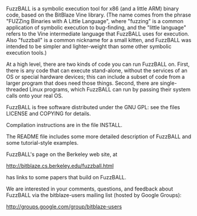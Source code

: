 FuzzBALL is a symbolic execution tool for x86 (and a little ARM)
binary code, based on the BitBlaze Vine library. (The name comes from
the phrase "FUZZing Binaries with A Little Language", where "fuzzing"
is a common application of symbolic execution to bug-finding, and the
"little language" refers to the Vine intermediate language that
FuzzBALL uses for execution.  Also "fuzzball" is a common nickname for
a small kitten, and FuzzBALL was intended to be simpler and
lighter-weight than some other symbolic execution tools.)

At a high level, there are two kinds of code you can run FuzzBALL
on. First, there is any code that can execute stand-alone, without the
services of an OS or special hardware devices; this can include a
subset of code from a larger program that does need those
things. Second, there are single-threaded Linux programs, which
FuzzBALL can run by passing their system calls onto your real OS.

FuzzBALL is free software distributed under the GNU GPL: see the files
LICENSE and COPYING for details.

Compilation instructions are in the file INSTALL.

The README file includes some more detailed description of FuzzBALL
and some tutorial-style examples.

FuzzBALL's page on the Berkeley web site, at

http://bitblaze.cs.berkeley.edu/fuzzball.html

has links to some papers that build on FuzzBALL.

We are interested in your comments, questions, and feedback about
FuzzBALL via the bitblaze-users mailing list (hosted by Google Groups):

http://groups.google.com/group/bitblaze-users

